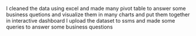 I cleaned the data using excel and made many pivot table to answer some business quetions and visualize them in many charts and put them together in interactive dashboard
I upload the dataset to ssms and made some queries to answer some business questions
